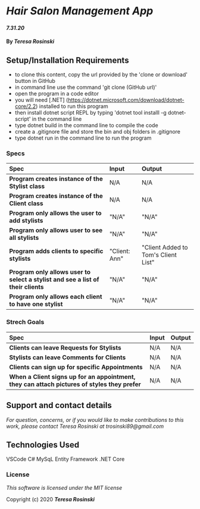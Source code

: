 # _Hair Salon Management App_

#### _7.31.20_

#### By _**Teresa Rosinski**_



## Setup/Installation Requirements

* to clone this content, copy the url provided by the 'clone or download' button in GitHub
* in command line use the command 'git clone (GitHub url)'
* open the program in a code editor
* you will need [.NET] (https://dotnet.microsoft.com/download/dotnet-core/2.2) installed to run this program 
* then install dotnet script REPL by typing 'dotnet tool installl -g dotnet-script' in the command line
* type dotnet build in the command line to compile the code
* create a .gitignore file and store the bin and obj folders in .gitignore
* type dotnet run in the command line to run the program

### Specs
| Spec | Input | Output |
| :-------------     | :------------- | :------------- |
| **Program creates instance of the Stylist class** | N/A | N/A |
| **Program creates instance of the Client class** | N/A | N/A |
| **Program only allows the user to add stylists** | "N/A" | "N/A"  |
| **Program only allows user to see all stylists** | "N/A" | "N/A"  |
| **Program adds clients to specific stylists** | "Client: Ann" | "Client Added to Tom's Client List" |
| **Program only allows user to select a stylist and see a list of their clients** | "N/A" | "N/A"  |
| **Program only allows each client to have one stylist** | "N/A" | "N/A"  |

### Strech Goals
| Spec | Input | Output |
| :-------------     | :------------- | :------------- |
|**Clients can leave Requests for Stylists**| N/A | N/A|
|**Stylists can leave Comments for Clients**| N/A | N/A |
|**Clients can sign up for specific Appointments**|N/A | N/A|
|**When a Client signs up for an appointment, they can attach pictures of styles they prefer** | N/A | N/A |

## Support and contact details

_For question, concerns, or if you would like to make contributions to this work, please contact Teresa Rosinski at trosinski89@gmail.com_

## Technologies Used

VSCode
C#
MySqL
Entity Framework
.NET Core

### License

*This software is licensed under the MIT license*

Copyright (c) 2020 **_Teresa Rosinski_**
